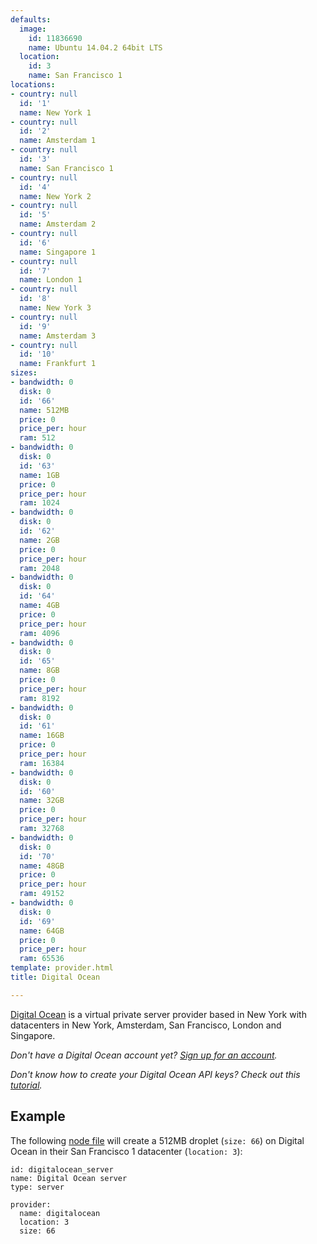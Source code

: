 ```yaml
---
defaults:
  image:
    id: 11836690
    name: Ubuntu 14.04.2 64bit LTS
  location:
    id: 3
    name: San Francisco 1
locations:
- country: null
  id: '1'
  name: New York 1
- country: null
  id: '2'
  name: Amsterdam 1
- country: null
  id: '3'
  name: San Francisco 1
- country: null
  id: '4'
  name: New York 2
- country: null
  id: '5'
  name: Amsterdam 2
- country: null
  id: '6'
  name: Singapore 1
- country: null
  id: '7'
  name: London 1
- country: null
  id: '8'
  name: New York 3
- country: null
  id: '9'
  name: Amsterdam 3
- country: null
  id: '10'
  name: Frankfurt 1
sizes:
- bandwidth: 0
  disk: 0
  id: '66'
  name: 512MB
  price: 0
  price_per: hour
  ram: 512
- bandwidth: 0
  disk: 0
  id: '63'
  name: 1GB
  price: 0
  price_per: hour
  ram: 1024
- bandwidth: 0
  disk: 0
  id: '62'
  name: 2GB
  price: 0
  price_per: hour
  ram: 2048
- bandwidth: 0
  disk: 0
  id: '64'
  name: 4GB
  price: 0
  price_per: hour
  ram: 4096
- bandwidth: 0
  disk: 0
  id: '65'
  name: 8GB
  price: 0
  price_per: hour
  ram: 8192
- bandwidth: 0
  disk: 0
  id: '61'
  name: 16GB
  price: 0
  price_per: hour
  ram: 16384
- bandwidth: 0
  disk: 0
  id: '60'
  name: 32GB
  price: 0
  price_per: hour
  ram: 32768
- bandwidth: 0
  disk: 0
  id: '70'
  name: 48GB
  price: 0
  price_per: hour
  ram: 49152
- bandwidth: 0
  disk: 0
  id: '69'
  name: 64GB
  price: 0
  price_per: hour
  ram: 65536
template: provider.html
title: Digital Ocean

---
```

[Digital Ocean](http://digitalocean.com) is a virtual private server provider based in New York with datacenters in New York, Amsterdam, San Francisco, London and Singapore.

<em>Don't have a Digital Ocean account yet? <a href='https://www.digitalocean.com/?refcode=3918a442dbd7' target='_blank'>Sign up for an account</a>.</em>

<em>Don't know how to create your Digital Ocean API keys? Check out this <a href='/how-to/create-digitalocean-api-key'>tutorial</a>.</em>

## Example

The following [node file](http://docs.devo.ps/manual/nodes/#node-file) will create a 512MB droplet (`size: 66`) on Digital Ocean in their San Francisco 1 datacenter (`location: 3`):

    id: digitalocean_server
    name: Digital Ocean server
    type: server

    provider:
      name: digitalocean
      location: 3
      size: 66

